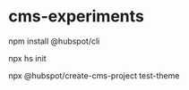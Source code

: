 # cms-experiments

npm install @hubspot/cli

npx hs init

npx @hubspot/create-cms-project test-theme
